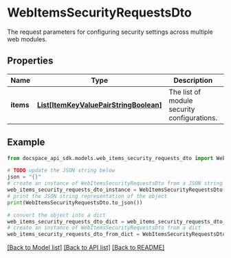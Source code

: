 # WebItemsSecurityRequestsDto
The request parameters for configuring security settings across multiple web modules.

## Properties

Name | Type | Description | Notes
------------ | ------------- | ------------- | -------------
**items** | [**List[ItemKeyValuePairStringBoolean]**](ItemKeyValuePairStringBoolean.md) | The list of module security configurations. | [optional] 

## Example

```python
from docspace_api_sdk.models.web_items_security_requests_dto import WebItemsSecurityRequestsDto

# TODO update the JSON string below
json = "{}"
# create an instance of WebItemsSecurityRequestsDto from a JSON string
web_items_security_requests_dto_instance = WebItemsSecurityRequestsDto.from_json(json)
# print the JSON string representation of the object
print(WebItemsSecurityRequestsDto.to_json())

# convert the object into a dict
web_items_security_requests_dto_dict = web_items_security_requests_dto_instance.to_dict()
# create an instance of WebItemsSecurityRequestsDto from a dict
web_items_security_requests_dto_from_dict = WebItemsSecurityRequestsDto.from_dict(web_items_security_requests_dto_dict)
```
[[Back to Model list]](../README.md#documentation-for-models) [[Back to API list]](../README.md#documentation-for-api-endpoints) [[Back to README]](../README.md)


